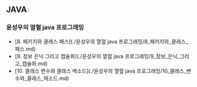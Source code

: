 ## JAVA

### 윤성우의 열혈 java 프로그래밍
* [8. 패키지와 클래스 패스](./윤성우의 열혈 java 프로그래밍/8_패키지와_클래스_패스.md)
* [9. 정보 은닉 그리고 캡슐화](./윤성우의 열혈 java 프로그래밍/9_정보_은닉_그리고_캡슐화.md)
* [10. 클래스 변수와 클래스 메소드](./윤성우의 열혈 java 프로그래밍/10_클래스_변수와_클래스_메소드.md)
